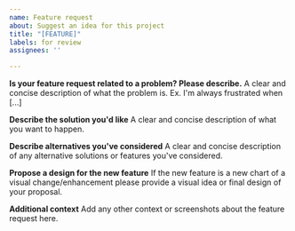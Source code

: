 ```yaml
---
name: Feature request
about: Suggest an idea for this project
title: "[FEATURE]"
labels: for review
assignees: ''

---
```


**Is your feature request related to a problem? Please describe.**
A clear and concise description of what the problem is. Ex. I'm always frustrated when [...]

**Describe the solution you'd like**
A clear and concise description of what you want to happen.

**Describe alternatives you've considered**
A clear and concise description of any alternative solutions or features you've considered.

**Propose a design for the new feature**
If the new feature is a new chart of a visual change/enhancement please provide a visual idea or final design of your proposal.

**Additional context**
Add any other context or screenshots about the feature request here.
